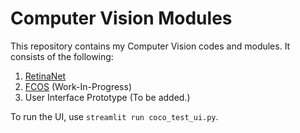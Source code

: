 # Computer Vision Modules

This repository contains my Computer Vision codes and modules. It consists of the following:
1. [RetinaNet](https://github.com/WD-Leong/CV-Object-Detection/tree/master/RetinaNet)
2. [FCOS](https://github.com/WD-Leong/CV-Object-Detection/tree/master/FCOS) (Work-In-Progress)
3. User Interface Prototype (To be added.)

To run the UI, use `streamlit run coco_test_ui.py`.
